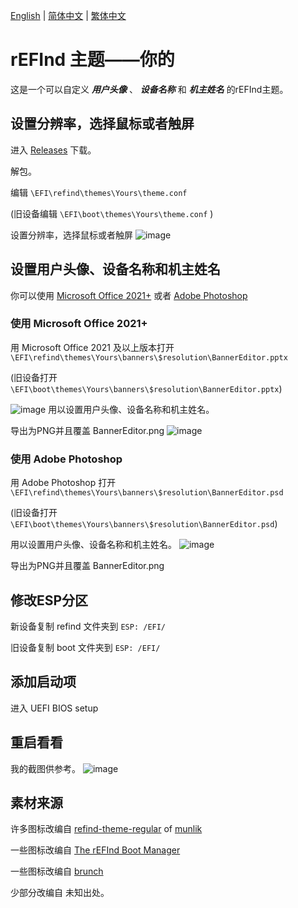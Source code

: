 [English](https://github.com/1457384613gh/rEFInd-theme-named-Yours) | [简体中文](https://github.com/1457384613gh/rEFInd-theme-named-Yours/blob/main/%E8%87%AA%E8%BF%B0%E6%96%87%E4%BB%B6.md) | [繁体中文](https://github.com/1457384613gh/rEFInd-theme-named-Yours/blob/main/%E7%B9%81%E4%BD%93%E4%B8%AD%E6%96%87.md)
# rEFInd 主题——你的
这是一个可以自定义 ***用户头像*** 、 ***设备名称*** 和 ***机主姓名*** 的rEFInd主题。

## 设置分辨率，选择鼠标或者触屏
进入 [Releases](https://github.com/1457384613gh/rEFInd-theme-named-Yours/releases) 下载。

解包。

编辑 `\EFI\refind\themes\Yours\theme.conf`

(旧设备编辑 `\EFI\boot\themes\Yours\theme.conf` )

设置分辨率，选择鼠标或者触屏
![image](https://user-images.githubusercontent.com/69227436/164616080-c1fbb4b0-58de-4eab-807e-905f8affc065.png)

## 设置用户头像、设备名称和机主姓名
你可以使用 [Microsoft Office 2021+](https://github.com/1457384613gh/rEFInd-theme-named-Yours/blob/main/README.md#for-microsoft-office-2021) 或者 [Adobe Photoshop](https://github.com/1457384613gh/rEFInd-theme-named-Yours/blob/main/README.md#for-adobe-photoshop)
### 使用 Microsoft Office 2021+
用 Microsoft Office 2021 及以上版本打开 `\EFI\refind\themes\Yours\banners\$resolution\BannerEditor.pptx`

(旧设备打开 `\EFI\boot\themes\Yours\banners\$resolution\BannerEditor.pptx`)

![image](https://user-images.githubusercontent.com/69227436/164608436-e3b76607-7b73-4016-be0b-ec3c23ae9012.png)
用以设置用户头像、设备名称和机主姓名。

导出为PNG并且覆盖 BannerEditor.png
![image](https://user-images.githubusercontent.com/69227436/164616629-da9ad5b0-0839-4b4c-8ef8-313cfb7465f9.png)
### 使用 Adobe Photoshop
用 Adobe Photoshop 打开 `\EFI\refind\themes\Yours\banners\$resolution\BannerEditor.psd`

(旧设备打开 `\EFI\boot\themes\Yours\banners\$resolution\BannerEditor.psd`)

用以设置用户头像、设备名称和机主姓名。
![image](https://user-images.githubusercontent.com/69227436/164608548-03b00cf6-4c88-489e-878a-aec8f328f1ce.png)

导出为PNG并且覆盖 BannerEditor.png

## 修改ESP分区
新设备复制 refind 文件夹到 `ESP: /EFI/`

旧设备复制 boot 文件夹到 `ESP: /EFI/`

## 添加启动项
进入 UEFI BIOS setup

## 重启看看
我的截图供参考。
![image](https://user-images.githubusercontent.com/69227436/164609533-dbaa87f5-4384-4cbb-b8f3-8c457af7169b.png)


## 素材来源
许多图标改编自 [refind-theme-regular](https://github.com/munlik/refind-theme-regular) of [munlik](https://github.com/munlik)

一些图标改编自 [The rEFInd Boot Manager](http://www.rodsbooks.com/refind/)

一些图标改编自 [brunch](https://github.com/sebanc/brunch/)

少部分改编自 未知出处。
